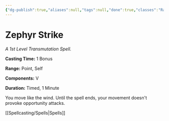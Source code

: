 ```yaml
---
{"dg-publish":true,"aliases":null,"tags":null,"done":true,"classes":"Ranger,","spellLevel":1,"school":"Transmutation","source":"XGE","permalink":"/spells/zephyr-strike/","dgHomeLink":false,"dgPassFrontmatter":true}
---
```


# Zephyr Strike
*A 1st Level Transmutation Spell.*

**Casting Time:** 1 Bonus

**Range:** Point, Self

**Components:** V 

**Duration:** Timed, 1 Minute

You move like the wind. Until the spell ends, your movement doesn't provoke opportunity attacks.

[[Spellcasting/Spells|Spells]]